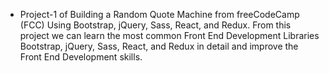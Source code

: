- Project-1 of Building a Random Quote Machine from freeCodeCamp (FCC) Using Bootstrap, jQuery, Sass, React, and Redux. From this project we can learn the most common Front End Development Libraries Bootstrap, jQuery, Sass, React, and Redux in detail and improve the Front End Development skills.
